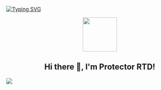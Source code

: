 [![Typing SVG](https://readme-typing-svg.herokuapp.com?multiline=true&width=500&lines=Full-java.++++++++++)](https://git.io/typing-svg)

<p align="center">
  <img width="92" src="https://raw.githubusercontent.com/shinokada/shinokada/master/assets/mkdir.png" />
</p>  
<h2 align="center">Hi there 👋, I'm Protector RTD!</h2>




![](https://komarev.com/ghpvc/?username=shinokada)
